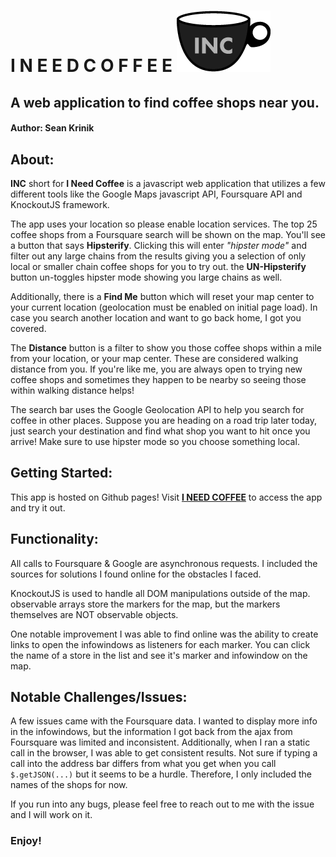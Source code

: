 # I N E E D C O F F E E ![I NEED COFFEE](https://github.com/skrinik/INeedCoffee-grandmaster/blob/master/img/inc-75w.png?raw=true "I N E E D C O F F E E Logo")
## A web application to find coffee shops near you.
#### Author: Sean Krinik

## About:
**INC** short for **I Need Coffee** is a javascript web application that utilizes a few different tools like the Google Maps javascript API, Foursquare API and KnockoutJS framework.

The app uses your location so please enable location services. The top 25 coffee shops from a Foursquare search will be shown on the map. You'll see a button that says **Hipsterify**. Clicking this will enter *"hipster mode"* and filter out any large chains from the results giving you a selection of only local or smaller chain coffee shops for you to try out. the **UN-Hipsterify** button un-toggles hipster mode showing you large chains as well.

Additionally, there is a **Find Me** button which will reset your map center to your current location (geolocation must be enabled on initial page load). In case you search another location and want to go back home, I got you covered.

The **Distance** button is a filter to show you those coffee shops within a mile from your location, or your map center. These are considered walking distance from you. If you're like me, you are always open to trying new coffee shops and sometimes they happen to be nearby so seeing those within walking distance helps!

The search bar uses the Google Geolocation API to help you search for coffee in other places. Suppose you are heading on a road trip later today, just search your destination and find what shop you want to hit once you arrive! Make sure to use hipster mode so you choose something local.

## Getting Started:

This app is hosted on Github pages! Visit [**I NEED COFFEE**](https://skrinik.github.io/INeedCoffee-grandmaster/) to access the app and try it out.

## Functionality:

All calls to Foursquare & Google are asynchronous requests. I included the sources for solutions I found online for the obstacles I faced.

KnockoutJS is used to handle all DOM manipulations outside of the map. observable arrays store the markers for the map, but the markers themselves are NOT observable objects.

One notable improvement I was able to find online was the ability to create links to open the infowindows as listeners for each marker. You can click the name of a store in the list and see it's marker and infowindow on the map.

## Notable Challenges/Issues:

A few issues came with the Foursquare data. I wanted to display more info in the infowindows, but the information I got back from the ajax from Foursquare was limited and inconsistent. Additionally, when I ran a static call in the browser, I was able to get consistent results. Not sure if typing a call into the address bar differs from what you get when you call ```$.getJSON(...)``` but it seems to be a hurdle. Therefore, I only included the names of the shops for now.

If you run into any bugs, please feel free to reach out to me with the issue and I will work on it.

### Enjoy!
